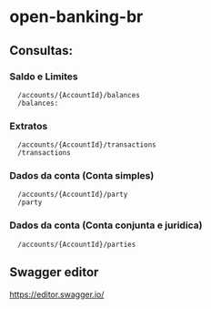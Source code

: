 # open-banking-br

## Consultas:

### Saldo e Limites

```
  /accounts/{AccountId}/balances
  /balances:
```

### Extratos

```
  /accounts/{AccountId}/transactions
  /transactions
```

### Dados da conta (Conta simples)

```
  /accounts/{AccountId}/party
  /party
```

### Dados da conta (Conta conjunta e juridica)

```
  /accounts/{AccountId}/parties
```

## Swagger editor

https://editor.swagger.io/
